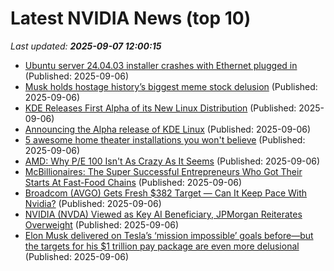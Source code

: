 # Latest NVIDIA News (top 10)
_Last updated: **2025-09-07 12:00:15**_

- [Ubuntu server 24.04.03 installer crashes with Ethernet plugged in](https://askubuntu.com/questions/1555594/ubuntu-server-24-04-03-installer-crashes-with-ethernet-plugged-in) (Published: 2025-09-06)
- [Musk holds hostage history’s biggest meme stock delusion](https://fortune.com/2025/09/06/elon-musk-1-trillion-compensation-pay-package-tesla-shareholders-governance/) (Published: 2025-09-06)
- [KDE Releases First Alpha of its New Linux Distribution](https://www.omgubuntu.co.uk/2025/09/kde-linux-immutable-distro-alpha-released) (Published: 2025-09-06)
- [Announcing the Alpha release of KDE Linux](https://pointieststick.com/2025/09/06/announcing-the-alpha-release-of-kde-linux/) (Published: 2025-09-06)
- [5 awesome home theater installations you won't believe](https://www.techradar.com/televisions/home-theater/5-awesome-home-theater-installations-you-wont-believe) (Published: 2025-09-06)
- [AMD: Why P/E 100 Isn't As Crazy As It Seems](https://biztoc.com/x/8f2e4236a1be8070) (Published: 2025-09-06)
- [McBillionaires: The Super Successful Entrepreneurs Who Got Their Starts At Fast-Food Chains](https://www.forbes.com/sites/martinacastellanos/2025/09/06/these-fast-food-workers-including-jeff-bezos-and-jensen-huang-became-billionaires-after-working-at-fast-food-chains-like-wendys-mcdonalds/) (Published: 2025-09-06)
- [Broadcom (AVGO) Gets Fresh $382 Target — Can It Keep Pace With Nvidia?](https://finance.yahoo.com/news/broadcom-avgo-gets-fresh-382-102424799.html) (Published: 2025-09-06)
- [NVIDIA (NVDA) Viewed as Key AI Beneficiary, JPMorgan Reiterates Overweight](https://finance.yahoo.com/news/nvidia-nvda-viewed-key-ai-100958624.html) (Published: 2025-09-06)
- [Elon Musk delivered on Tesla’s ‘mission impossible’ goals before—but the targets for his $1 trillion pay package are even more delusional](https://fortune.com/2025/09/06/elon-musk-pay-package-tesla-stock-outlook/) (Published: 2025-09-06)
